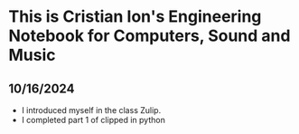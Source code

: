 # This is Cristian Ion's Engineering Notebook for Computers, Sound and Music

## 10/16/2024
- I introduced myself in the class Zulip.
- I completed part 1 of clipped in python